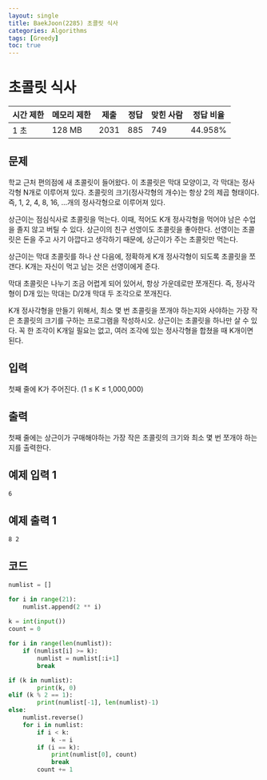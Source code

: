 ```yaml
---
layout: single
title: BaekJoon(2285) 초콜릿 식사
categories: Algorithms
tags: [Greedy]
toc: true
---
```


# 초콜릿 식사

| 시간 제한 | 메모리 제한 | 제출 | 정답 | 맞힌 사람 | 정답 비율 |
| --- | --- | --- | --- | --- | --- |
| 1 초 | 128 MB | 2031 | 885 | 749 | 44.958% |

## 문제

학교 근처 편의점에 새 초콜릿이 들어왔다. 이 초콜릿은 막대 모양이고, 각 막대는 정사각형 N개로 이루어져 있다. 초콜릿의 크기(정사각형의 개수)는 항상 2의 제곱 형태이다. 즉, 1, 2, 4, 8, 16, ...개의 정사각형으로 이루어져 있다.

상근이는 점심식사로 초콜릿을 먹는다. 이때, 적어도 K개 정사각형을 먹어야 남은 수업을 졸지 않고 버틸 수 있다. 상근이의 친구 선영이도 초콜릿을 좋아한다. 선영이는 초콜릿은 돈을 주고 사기 아깝다고 생각하기 때문에, 상근이가 주는 초콜릿만 먹는다.

상근이는 막대 초콜릿를 하나 산 다음에, 정확하게 K개 정사각형이 되도록 초콜릿을 쪼갠다. K개는 자신이 먹고 남는 것은 선영이에게 준다.

막대 초콜릿은 나누기 조금 어렵게 되어 있어서, 항상 가운데로만 쪼개진다. 즉, 정사각형이 D개 있는 막대는 D/2개 막대 두 조각으로 쪼개진다.

K개 정사각형을 만들기 위해서, 최소 몇 번 초콜릿을 쪼개야 하는지와 사야하는 가장 작은 초콜릿의 크기를 구하는 프로그램을 작성하시오. 상근이는 초콜릿을 하나만 살 수 있다. 꼭 한 조각이 K개일 필요는 없고, 여러 조각에 있는 정사각형을 합쳤을 때 K개이면 된다.

## 입력

첫째 줄에 K가 주어진다. (1 ≤ K ≤ 1,000,000)

## 출력

첫째 줄에는 상근이가 구매해야하는 가장 작은 초콜릿의 크기와 최소 몇 번 쪼개야 하는지를 출력한다.

## 예제 입력 1

```
6
```

## 예제 출력 1

```
8 2
```

## 코드

```python
numlist = []

for i in range(21):
    numlist.append(2 ** i)
    
k = int(input())
count = 0

for i in range(len(numlist)):
    if (numlist[i] >= k):
        numlist = numlist[:i+1]
        break

if (k in numlist): 
		print(k, 0)
elif (k % 2 == 1): 
		print(numlist[-1], len(numlist)-1)
else:
    numlist.reverse()
    for i in numlist:
        if i < k:
            k -= i
        if (i == k): 
            print(numlist[0], count)
            break
        count += 1
```
